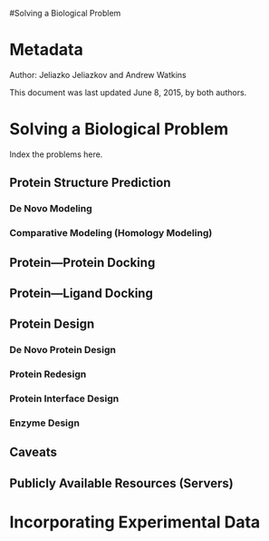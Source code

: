 #Solving a Biological Problem

Metadata
========

Author: Jeliazko Jeliazkov and Andrew Watkins 

This document was last updated June 8, 2015, by both authors.

Solving a Biological Problem
=============

Index the problems here.

## Protein Structure Prediction

### De Novo Modeling

### Comparative Modeling (Homology Modeling)

## Protein—Protein Docking

## Protein—Ligand Docking

## Protein Design

### De Novo Protein Design

### Protein Redesign

### Protein Interface Design

### Enzyme Design

## Caveats

## Publicly Available Resources (Servers)

Incorporating Experimental Data
==========

